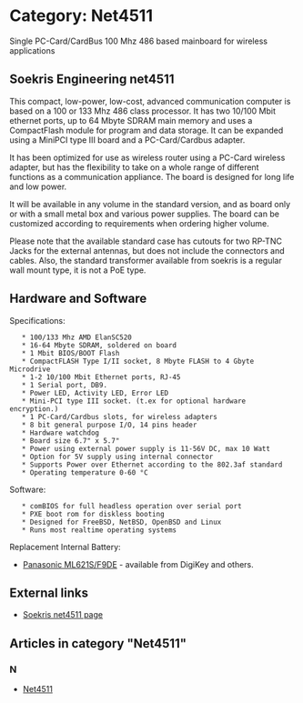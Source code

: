 # Category: Net4511

Single PC-Card/CardBus 100 Mhz 486 based mainboard for wireless applications

## Soekris Engineering net4511

This compact, low-power, low-cost, advanced communication computer is based on a 100 or 133 Mhz 486 class processor. It has two 10/100 Mbit ethernet ports, up to 64 Mbyte SDRAM main memory and uses a CompactFlash module for program and data storage. It can be expanded using a MiniPCI type III board and a PC-Card/Cardbus adapter. 

It has been optimized for use as wireless router using a PC-Card wireless adapter, but has the flexibility to take on a whole range of different functions as a communication appliance. The board is designed for long life and low power.

It will be available in any volume in the standard version, and as board only or with a small metal box and various power supplies. The board can be customized according to requirements when ordering higher volume.

Please note that the available standard case has cutouts for two RP-TNC Jacks for the external antennas, but does not include the connectors and cables. Also, the standard transformer available from soekris is a regular wall mount type, it is not a PoE type.

## Hardware and Software

Specifications:

```
   * 100/133 Mhz AMD ElanSC520
   * 16-64 Mbyte SDRAM, soldered on board
   * 1 Mbit BIOS/BOOT Flash
   * CompactFLASH Type I/II socket, 8 Mbyte FLASH to 4 Gbyte Microdrive
   * 1-2 10/100 Mbit Ethernet ports, RJ-45
   * 1 Serial port, DB9.
   * Power LED, Activity LED, Error LED
   * Mini-PCI type III socket. (t.ex for optional hardware encryption.)
   * 1 PC-Card/Cardbus slots, for wireless adapters
   * 8 bit general purpose I/O, 14 pins header
   * Hardware watchdog
   * Board size 6.7" x 5.7"
   * Power using external power supply is 11-56V DC, max 10 Watt
   * Option for 5V supply using internal connector
   * Supports Power over Ethernet according to the 802.3af standard
   * Operating temperature 0-60 °C
```

Software:

```
   * comBIOS for full headless operation over serial port
   * PXE boot rom for diskless booting
   * Designed for FreeBSD, NetBSD, OpenBSD and Linux
   * Runs most realtime operating systems
```

Replacement Internal Battery:

* [Panasonic ML621S/F9DE](https://web.archive.org/web/20180610231423/http://lists.soekris.com/pipermail/soekris-tech/2010-July/016691.html) - available from DigiKey and others.

## External links

* [Soekris net4511 page](https://web.archive.org/web/20180610231423/http://www.soekris.com/net4511.htm "http://www.soekris.com/net4511.htm")

## Articles in category "Net4511"

### N

* [Net4511](Net4511.md)
